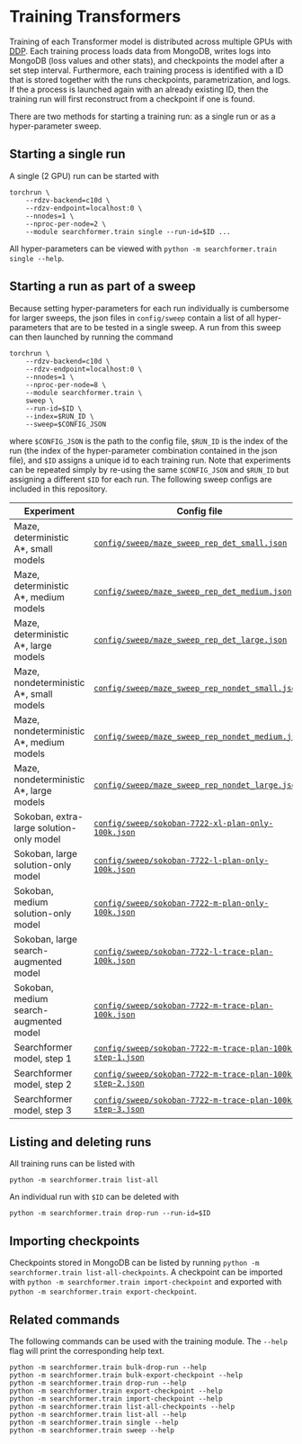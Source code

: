 # Training Transformers

Training of each Transformer model is distributed across multiple GPUs with [DDP](https://pytorch.org/tutorials/intermediate/ddp_tutorial.html).
Each training process loads data from MongoDB, writes logs into MongoDB (loss values and other stats), and checkpoints the model after a set step interval.
Furthermore, each training process is identified with a ID that is stored together with the runs checkpoints, parametrization, and logs.
If the a process is launched again with an already existing ID, then the training run will first reconstruct from a checkpoint if one is found.

There are two methods for starting a training run: as a single run or as a hyper-parameter sweep.

## Starting a single run

A single (2 GPU) run can be started with

```
torchrun \
    --rdzv-backend=c10d \
    --rdzv-endpoint=localhost:0 \
    --nnodes=1 \
    --nproc-per-node=2 \
    --module searchformer.train single --run-id=$ID ...
```

All hyper-parameters can be viewed with `python -m searchformer.train single --help`.

## Starting a run as part of a sweep

Because setting hyper-parameters for each run individually is cumbersome for larger sweeps, the json files in `config/sweep` contain a list of all hyper-parameters that are to be tested in a single sweep.
A run from this sweep can then launched by running the command

```
torchrun \
    --rdzv-backend=c10d \
    --rdzv-endpoint=localhost:0 \
    --nnodes=1 \
    --nproc-per-node=8 \
    --module searchformer.train \
    sweep \
    --run-id=$ID \
    --index=$RUN_ID \
    --sweep=$CONFIG_JSON
```

where `$CONFIG_JSON` is the path to the config file, `$RUN_ID` is the index of the run (the index of the hyper-parameter combination contained in the json file), and `$ID` assigns a unique id to each training run.
Note that experiments can be repeated simply by re-using the same `$CONFIG_JSON` and `$RUN_ID` but assigning a different `$ID` for each run.
The following sweep configs are included in this repository.

| Experiment                               | Config file                                                                                                             |
| ---                                      | ---                                                                                                                     |
| Maze, deterministic A*, small models     | [`config/sweep/maze_sweep_rep_det_small.json`             ](../config/sweep/maze_sweep_rep_det_small.json             ) |
| Maze, deterministic A*, medium models    | [`config/sweep/maze_sweep_rep_det_medium.json`            ](../config/sweep/maze_sweep_rep_det_medium.json            ) |
| Maze, deterministic A*, large models     | [`config/sweep/maze_sweep_rep_det_large.json`             ](../config/sweep/maze_sweep_rep_det_large.json             ) |
| Maze, nondeterministic A*, small models  | [`config/sweep/maze_sweep_rep_nondet_small.json`          ](../config/sweep/maze_sweep_rep_nondet_small.json          ) |
| Maze, nondeterministic A*, medium models | [`config/sweep/maze_sweep_rep_nondet_medium.json`         ](../config/sweep/maze_sweep_rep_nondet_medium.json         ) |
| Maze, nondeterministic A*, large models  | [`config/sweep/maze_sweep_rep_nondet_large.json`          ](../config/sweep/maze_sweep_rep_nondet_large.json          ) |
| Sokoban, extra-large solution-only model | [`config/sweep/sokoban-7722-xl-plan-only-100k.json`       ](../config/sweep/sokoban-7722-xl-plan-only-100k.json       ) |
| Sokoban, large solution-only model       | [`config/sweep/sokoban-7722-l-plan-only-100k.json`        ](../config/sweep/sokoban-7722-l-plan-only-100k.json        ) |
| Sokoban, medium solution-only model      | [`config/sweep/sokoban-7722-m-plan-only-100k.json`        ](../config/sweep/sokoban-7722-m-plan-only-100k.json        ) |
| Sokoban, large search-augmented model    | [`config/sweep/sokoban-7722-l-trace-plan-100k.json`       ](../config/sweep/sokoban-7722-l-trace-plan-100k.json       ) |
| Sokoban, medium search-augmented model   | [`config/sweep/sokoban-7722-m-trace-plan-100k.json`       ](../config/sweep/sokoban-7722-m-trace-plan-100k.json       ) |
| Searchformer model, step 1               | [`config/sweep/sokoban-7722-m-trace-plan-100k-step-1.json`](../config/sweep/sokoban-7722-m-trace-plan-100k-step-1.json) |
| Searchformer model, step 2               | [`config/sweep/sokoban-7722-m-trace-plan-100k-step-2.json`](../config/sweep/sokoban-7722-m-trace-plan-100k-step-2.json) |
| Searchformer model, step 3               | [`config/sweep/sokoban-7722-m-trace-plan-100k-step-3.json`](../config/sweep/sokoban-7722-m-trace-plan-100k-step-3.json) |


## Listing and deleting runs

All training runs can be listed with

```
python -m searchformer.train list-all
```

An individual run with `$ID` can be deleted with 

```
python -m searchformer.train drop-run --run-id=$ID
```

## Importing checkpoints

Checkpoints stored in MongoDB can be listed by running `python -m searchformer.train list-all-checkpoints`.
A checkpoint can be imported with `python -m searchformer.train import-checkpoint` and exported with `python -m searchformer.train export-checkpoint`.

## Related commands

The following commands can be used with the training module.
The `--help` flag will print the corresponding help text.

```
python -m searchformer.train bulk-drop-run --help
python -m searchformer.train bulk-export-checkpoint --help
python -m searchformer.train drop-run --help
python -m searchformer.train export-checkpoint --help
python -m searchformer.train import-checkpoint --help
python -m searchformer.train list-all-checkpoints --help
python -m searchformer.train list-all --help
python -m searchformer.train single --help
python -m searchformer.train sweep --help
```
